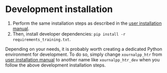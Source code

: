 # Development installation

1. Perform the same installation steps as described in the [user installation manual](installation_user.md).
2. Then, install developer dependencies: `pip install -r requirements_training.txt`.

Depending on your needs, it is probably worth creating a dedicated Python environment for development. To do
so, simply change `xournalpp_htr` from [user installation manual](installation_user.md) to another name like `xournalpp_htr_dev` when you follow the above development installation steps.